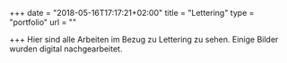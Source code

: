 +++
date = "2018-05-16T17:17:21+02:00"
title = "Lettering"
type = "portfolio"
url = ""

+++
Hier sind alle Arbeiten im Bezug zu Lettering zu sehen. Einige Bilder wurden digital nachgearbeitet.
